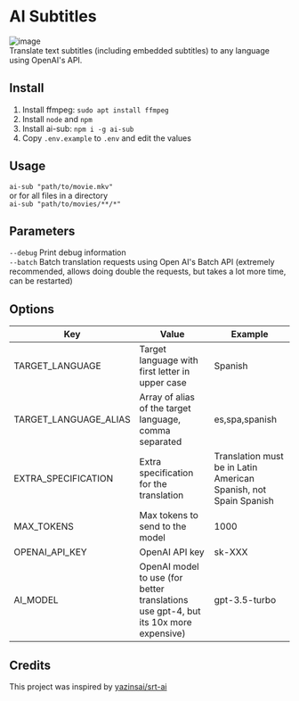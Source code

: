 # AI Subtitles
![image](https://github.com/ilarramendi/srt-ai/assets/30437204/eabb5f87-4143-4ccc-bf28-058239d8e450)  
Translate text subtitles (including embedded subtitles) to any language using OpenAI's API.  

## Install
1. Install ffmpeg: `sudo apt install ffmpeg`
2. Install `node` and `npm`
3. Install ai-sub: `npm i -g ai-sub` 
4. Copy `.env.example` to `.env` and edit the values

## Usage
`ai-sub "path/to/movie.mkv"`  
or for all files in a directory  
`ai-sub "path/to/movies/**/*"`  

## Parameters
`--debug` Print debug information  
`--batch` Batch translation requests using Open AI's Batch API (extremely recommended, allows doing double the requests, but takes a lot more time, can be restarted)  

## Options
| Key                   | Value                                                                               | Example                                                          |
|-----------------------|-------------------------------------------------------------------------------------|------------------------------------------------------------------|
| TARGET_LANGUAGE       | Target language with first letter in upper case                                     | Spanish                                                          |
| TARGET_LANGUAGE_ALIAS | Array of alias of the target language, comma separated                              | es,spa,spanish                                                   |
| EXTRA_SPECIFICATION   | Extra specification for the translation                                             | Translation must be in Latin American Spanish, not Spain Spanish |
| MAX_TOKENS            | Max tokens to send to the model                                                     | 1000                                                             |
| OPENAI_API_KEY        | OpenAI API key                                                                      | sk-XXX                                                           |
| AI_MODEL              | OpenAI model to use (for better translations use gpt-4, but its 10x more expensive) | gpt-3.5-turbo                                                    |

## Credits
This project was inspired by [yazinsai/srt-ai](https://github.com/yazinsai/srt-ai)
